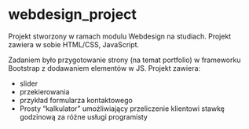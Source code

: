 # webdesign_project
Projekt stworzony w ramach modulu Webdesign na studiach. Projekt zawiera w sobie HTML/CSS, JavaScript. 

Zadaniem było przygotowanie strony (na temat portfolio) w frameworku Bootstrap z dodawaniem elementów w JS. 
Projekt zawiera:
- slider
- przekierowania
- przykład formularza kontaktowego
- Prosty “kalkulator” umożliwiający przeliczenie klientowi stawkę godzinową za różne usługi programisty
